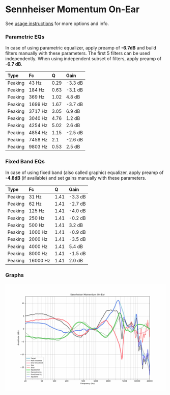 # Sennheiser Momentum On-Ear
See [usage instructions](https://github.com/jaakkopasanen/AutoEq#usage) for more options and info.

### Parametric EQs
In case of using parametric equalizer, apply preamp of **-6.7dB** and build filters manually
with these parameters. The first 5 filters can be used independently.
When using independent subset of filters, apply preamp of **-6.7 dB**.

| Type    | Fc      |    Q | Gain    |
|:--------|:--------|:-----|:--------|
| Peaking | 43 Hz   | 0.29 | -3.3 dB |
| Peaking | 184 Hz  | 0.63 | -3.1 dB |
| Peaking | 369 Hz  | 1.02 | 4.8 dB  |
| Peaking | 1699 Hz | 1.67 | -3.7 dB |
| Peaking | 3717 Hz | 3.05 | 6.9 dB  |
| Peaking | 3040 Hz | 4.76 | 1.2 dB  |
| Peaking | 4254 Hz | 5.02 | 2.6 dB  |
| Peaking | 4854 Hz | 1.15 | -2.5 dB |
| Peaking | 7458 Hz | 2.1  | -2.6 dB |
| Peaking | 9803 Hz | 0.53 | 2.5 dB  |

### Fixed Band EQs
In case of using fixed band (also called graphic) equalizer, apply preamp of **-4.8dB**
(if available) and set gains manually with these parameters.

| Type    | Fc       |    Q | Gain    |
|:--------|:---------|:-----|:--------|
| Peaking | 31 Hz    | 1.41 | -3.3 dB |
| Peaking | 62 Hz    | 1.41 | -2.7 dB |
| Peaking | 125 Hz   | 1.41 | -4.0 dB |
| Peaking | 250 Hz   | 1.41 | -0.2 dB |
| Peaking | 500 Hz   | 1.41 | 3.2 dB  |
| Peaking | 1000 Hz  | 1.41 | -0.9 dB |
| Peaking | 2000 Hz  | 1.41 | -3.5 dB |
| Peaking | 4000 Hz  | 1.41 | 5.4 dB  |
| Peaking | 8000 Hz  | 1.41 | -1.5 dB |
| Peaking | 16000 Hz | 1.41 | 2.0 dB  |

### Graphs
![](./Sennheiser%20Momentum%20On-Ear.png)